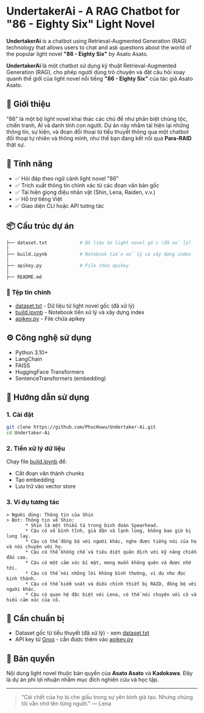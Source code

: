 # UndertakerAi - A RAG Chatbot for "86 - Eighty Six" Light Novel

**UndertakerAi** is a chatbot using Retrieval-Augmented Generation (RAG) technology that allows users to chat and ask questions about the world of the popular light novel **"86 - Eighty Six"** by Asato Asato.

**UndertakerAi** là một chatbot sử dụng kỹ thuật Retrieval-Augmented Generation (RAG), cho phép người dùng trò chuyện và đặt câu hỏi xoay quanh thế giới của light novel nổi tiếng **"86 - Eighty Six"** của tác giả Asato Asato.

## 🧠 Giới thiệu

"86" là một bộ light novel khai thác các chủ đề như phân biệt chủng tộc, chiến tranh, AI và danh tính con người. Dự án này nhằm tái hiện lại những thông tin, sự kiện, và đoạn đối thoại từ tiểu thuyết thông qua một chatbot đối thoại tự nhiên và thông minh, như thể bạn đang kết nối qua **Para-RAID** thật sự.

## 🚀 Tính năng

- ✅ Hỏi đáp theo ngữ cảnh light novel "86"
- ✅ Trích xuất thông tin chính xác từ các đoạn văn bản gốc
- ✅ Tái hiện giọng điệu nhân vật (Shin, Lena, Raiden, v.v.)
- ✅ Hỗ trợ tiếng Việt
- ✅ Giao diện CLI hoặc API tương tác

## 📦 Cấu trúc dự án

```bash
├── dataset.txt            # Dữ liệu từ light novel gốc (đã xử lý)
│
├── build.ipynb            # Notebook tiền xử lý và xây dựng index
│
├── apikey.py              # File chứa apikey
│
├── README.md
```

### 📁 Tệp tin chính
- [dataset.txt](dataset.txt) - Dữ liệu từ light novel gốc (đã xử lý)
- [build.ipynb](build.ipynb) - Notebook tiền xử lý và xây dựng index
- [apikey.py](apikey.py) - File chứa apikey

## ⚙️ Công nghệ sử dụng

* Python 3.10+
* LangChain
* FAISS
* HuggingFace Transformers
* SentenceTransformers (embedding)

## 📄 Hướng dẫn sử dụng

### 1. Cài đặt

```bash
git clone https://github.com/PhucHuwu/Undertaker-Ai.git
cd Undertaker-Ai
```

### 2. Tiền xử lý dữ liệu

Chạy file [build.ipynb](build.ipynb) để:

* Cắt đoạn văn thành chunks
* Tạo embedding
* Lưu trữ vào vector store

### 3. Ví dụ tương tác

```text
> Người dùng: Thông tin của Shin
> Bot: Thông tin về Shin:
       * Shin là một thiếu tá trong binh đoàn Spearhead.
       * Cậu có vẻ bình tĩnh, già dặn và lạnh lùng, không bao giờ bị lung lay.
       * Cậu có thể đồng bộ với người khác, nghe được tiếng nói của họ và nói chuyện với họ.
       * Cậu có thể khống chế và tiêu diệt quân địch với kỹ năng chiến đấu cao.
       * Cậu có một cảm xúc bí mật, mong muốn không quên và được nhớ tới.
       * Cậu có thể nói những lời không bình thường, ví dụ như đọc kinh thánh.
       * Cậu có thể kiểm soát và điều chỉnh thiết bị RAID, đồng bộ với người khác.
       * Cậu có quan hệ đặc biệt với Lena, có thể nói chuyện với cô và hiểu cảm xúc của cô.
```

## 🧩 Cần chuẩn bị

* Dataset gốc từ tiểu thuyết (đã xử lý) - xem [dataset.txt](dataset.txt)
* API key từ [Groq](https://groq.com/) - cần được thêm vào [apikey.py](apikey.py)

## 📜 Bản quyền

Nội dung light novel thuộc bản quyền của **Asato Asato** và **Kadokawa**. Đây là dự án phi lợi nhuận nhằm mục đích nghiên cứu và học tập.

---

> "Cái chết của họ bị che giấu trong sự yên bình giả tạo. Nhưng chúng tôi vẫn nhớ tên từng người." — Lena
